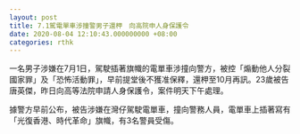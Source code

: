 ```yaml
---
layout: post
title: 7.1駕電單車涉撞警男子還柙　向高院申人身保護令
date: 2020-08-04 12:10:43.000000000 +08:00
categories: rthk
---
```


一名男子涉嫌在7月1日，駕駛插著旗幟的電單車涉撞向警方，被控「煽動他人分裂國家罪」及「恐怖活動罪」，早前提堂後不獲准保釋，還柙至10月再訊。23歲被告唐英傑，昨日向高等法院申請人身保護令，案件明天下午處理。

據警方早前公布，被告涉嫌在灣仔駕駛電單車，撞向警務人員，電單車上插著寫有「光復香港、時代革命」旗幟，有3名警員受傷。
